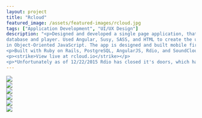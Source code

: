 ```yaml
---
layout: project
title: "Rcloud"
featured_image: /assets/featured-images/rcloud.jpg
tags: ["Application Development", "UI/UX Design"]
description: "<p>Designed and developed a single page application, that blends SoundCloud and Rdio's API's into one seamless music 
database and player. Used Angular, Susy, SASS, and HTML to create the user interface while keeping the core music player functions 
in Object-Oriented JavaScript. The app is designed and built mobile first and is fully responsive.</p>
<p>Built with Ruby on Rails, PostgreSQL, AngularJS, Rdio, and SoundCloud.</p>
<p><strike>View live at rcloud.io</strike></p>
<p>*Unfortunately as of 12/22/2015 Rdio has closed it's doors, which has effectively shut down Rcloud. The code can still be viewed at <a href='https://github.com/neilspurgeon/rcloud'>github.com/neilspurgeon/rcloud</a> and an unfunctional site reamins at <a href='http://rcloud.io/'>rcloud.io</a></p>"
---
```


<div class="grid">
  <div class="grid__col-12">
    <img src="http://placehold.it/1400x800" />
  </div>

  <div class="grid__col-md-6">
    <img src="http://placehold.it/400x400" />
  </div>

  <div class="grid__col-md-6">
    <img src="http://placehold.it/400x400" />
  </div>

  <div class="grid__col-12">
    <img src="http://placehold.it/1400x3000" />
  </div>

</div>

<img src="http://placehold.it/1400x800" />

<div class="grid">
  <div class="grid__col-12">
    <img src="http://placehold.it/1400x800" />
  </div>
</div>